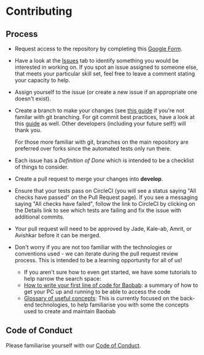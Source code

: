 # Contributing

## Process
- Request access to the repository by completing this [Google Form](https://docs.google.com/forms/d/e/1FAIpQLSee_7ID0N-fvdE3owDpoIJ69PDcGFrpbClbxusxLU2bj58BYw/viewform).
- Have a look at the [Issues](https://github.com/deep-learning-indaba/Baobab/issues) tab to identify something you would be interested in working on. If you spot an issue assigned to someone else, that meets your particular skill set, feel free to leave a comment stating your capacity to help. 
- Assign yourself to the issue (or create a new issue if an appropriate one doesn't exist).
- Create a branch to make your changes (see [this guide](https://git-scm.com/book/en/v2/Git-Branching-Basic-Branching-and-Merging) if you're not familar with git branching. For git commit best practices, have a look at this [guide](https://chris.beams.io/posts/git-commit/) as well. Other developers (including your future self!) will thank you.

    For those more familiar with git, branches on the main repository are preferred over forks since the automated tests only run there.
- Each issue has a _Definition of Done_ which is intended to be a checklist of things to consider.
- Create a pull request to merge your changes into **develop**. 
- Ensure that your tests pass on CircleCI (you will see a status saying "All checks have passed" on the Pull Request page). If you see a messaging saying "All checks have failed", follow the link to CircleCI by clicking on the Details link to see which tests are failing and fix the issue with additional commits. 
- Your pull request will need to be approved by Jade, Kale-ab, Amrit, or Avishkar before it can be merged.

- Don't worry if you are not too familiar with the technologies or conventions used - we can iterate during the pull request review process. This is intended to be a learning opportunity for all of us! 
    - If you aren't sure how to even get started, we have some tutorials to help narrow the search space:
    - [How to write your first line of code for Baobab](https://github.com/deep-learning-indaba/Baobab/blob/develop/api/baobab_tutorial.md): a summary of how to get your PC up and running to be able to access the code
    - [Glossary of useful concepts](https://github.com/deep-learning-indaba/Baobab/blob/develop/api/glossary_usefulconcepts.md): This is currently focused on the back-end technologies, to help familiarise you with some the concepts used to create and maintain Baobab
## Code of Conduct
Please familiarise yourself with our [Code of Conduct](https://github.com/deep-learning-indaba/Baobab/blob/develop/CODE_OF_CONDUCT.md).